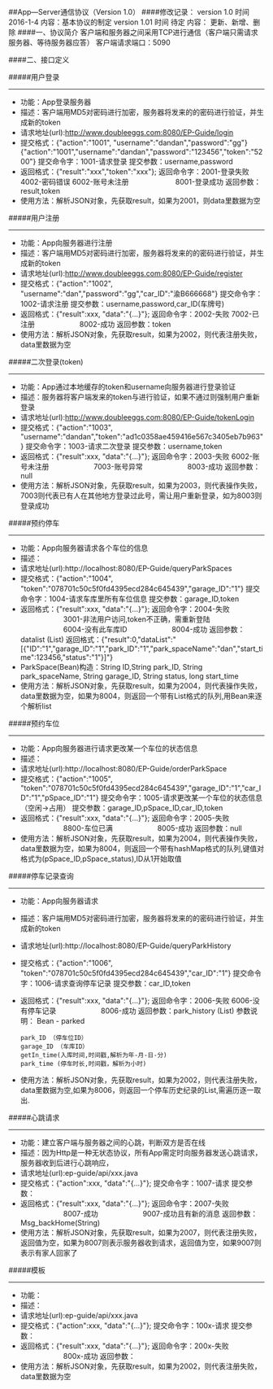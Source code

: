##App—Server通信协议（Version 1.0）
####修改记录：
	version 1.0  时间 2016-1-4 内容：基本协议的制定
    version 1.01 时间 待定 内容： 更新、新增、删除
####一、协议简介
	客户端和服务器之间采用TCP进行通信（客户端只需请求服务器、等待服务器应答）
	客户端请求端口：5090

####二、接口定义

#####用户登录
_ _ _

- 功能：App登录服务器
- 描述：客户端用MD5对密码进行加密，服务器将发来的的密码进行验证，并生成新的token
- 请求地址(url):http://www.doubleeggs.com:8080/EP-Guide/login
- 提交格式：{"action":"1001", "username":"dandan","password":"gg"}
  {"action":"1001","username":"dandan","password":"123456","token":"5200"}
  提交命令字：1001-请求登录
  提交参数：username,password
- 返回格式：{"result":"xxx","token":"xxx"};
  返回命令字：2001-登录失败
  			4002-密码错误
  			6002-账号未注册
　　　　　　  8001-登录成功
  返回参数：result,token
- 使用方法：解析JSON对象，先获取result，如果为2001，则data里数据为空

#####用户注册
_ _ _

- 功能：App向服务器进行注册
- 描述：客户端用MD5对密码进行加密，服务器将发来的的密码进行验证，并生成新的token
- 请求地址(url):http://www.doubleeggs.com:8080/EP-Guide/register
- 提交格式：{"action":"1002", "username":"dan","password":"gg","car_ID":"渝B666668"}
  提交命令字：1002-请求注册
  提交参数：username,password,car_ID(车牌号)
- 返回格式：{"result":xxx, "data":"{…}"};
  返回命令字：2002-失败
  		  7002-已注册
　　　　　　8002-成功
  返回参数：token
- 使用方法：解析JSON对象，先获取result，如果为2002，则代表注册失败，data里数据为空

#####二次登录(token)
_ _ _

- 功能：App通过本地缓存的token和username向服务器进行登录验证
- 描述：服务器将客户端发来的token与进行验证，如果不通过则强制用户重新登录
- 请求地址(url):http://www.doubleeggs.com:8080/EP-Guide/tokenLogin
- 提交格式：{"action":"1003", "username":"dandan","token":"ad1c0358ae459416e567c3405eb7b963"}
  提交命令字：1003-请求二次登录
  提交参数：username,token
- 返回格式：{"result":xxx, "data":"{…}"};
  返回命令字：2003-失败
  		  6002-账号未注册
　　　　　　7003-账号异常
　　　　　　8003-成功
  返回参数：null
- 使用方法：解析JSON对象，先获取result，如果为2003，则代表操作失败，7003则代表已有人在其他地方登录过此号，需让用户重新登录，如为8003则登录成功

#####预约停车
_ _ _

- 功能：App向服务器请求各个车位的信息
- 描述：
- 请求地址(url):http://localhost:8080/EP-Guide/queryParkSpaces
- 提交格式：{"action":"1004", "token":"078701c50c5f0fd4395ecd284c645439","garage_ID":"1"}
  提交命令字：1004-请求车库里所有车位信息
  提交参数：garage_ID,token
- 返回格式：{"result":xxx, "data":"{…}"};
  返回命令字：2004-失败
  　　　　　　3001-非法用户访问,token不正确，需重新登陆
  　　　　　　6004-没有此车库ID
　　　　　　8004-成功
  返回参数：datalist (List<bean>)
  返回格式：{"result":0,"dataList":"[{\"ID\":\"1\",\"garage_ID\":\"1\",\"park_ID\":\"1\",\"park_spaceName\":\"dan\",\"start_time\":123456,\"status\":\"1\"}]"}
- ParkSpace(Bean)构造：String ID,String park_ID, String park_spaceName, String garage_ID, String status, long start_time
- 使用方法：解析JSON对象，先获取result，如果为2004，则代表操作失败，data里数据为空，如果为8004，则返回一个带有List<bean>格式的队列,用Bean来逐个解析list

#####预约车位
_ _ _

- 功能：App向服务器进行请求更改某一个车位的状态信息
- 描述：
- 请求地址(url):http://localhost:8080/EP-Guide/orderParkSpace
- 提交格式：{"action":"1005", "token":"078701c50c5f0fd4395ecd284c645439","garage_ID":"1","car_ID":"1","pSpace_ID":"1"}
  提交命令字：1005-请求更改某一个车位的状态信息（空闲->占用）
  提交参数：garage_ID,pSpace_ID,car_ID,token
- 返回格式：{"result":xxx, "data":"{…}"};
  返回命令字：2005-失败
　　　　　　8800-车位已满
　　　　　　8005-成功
  返回参数：null
- 使用方法：解析JSON对象，先获取result，如果为2004，则代表操作失败，data里数据为空，如果为8004，则返回一个带有hashMap格式的队列,键值对格式为(pSpace_ID,pSpace_status),ID从1开始取值

#####停车记录查询
_ _ _

- 功能：App向服务器请求
- 描述：客户端用MD5对密码进行加密，服务器将发来的的密码进行验证，并生成新的token
- 请求地址(url):http://localhost:8080/EP-Guide/queryParkHistory
- 提交格式：{"action":"1006", "token":"078701c50c5f0fd4395ecd284c645439","car_ID":"1"}
  提交命令字：1006-请求查询停车记录
  提交参数：car_ID,token
- 返回格式：{"result":xxx, "data":"{…}"};
  返回命令字：2006-失败
  			6006-没有停车记录
　　　　　　8006-成功
  返回参数：park_history (List<Bean>)
  参数说明：
  Bean - parked
	```
	park_ID （停车位ID）
	garage_ID （车库ID）
	getIn_time(入库时间,时间戳,解析为年-月-日-分)
	park_time (停车时长,时间戳，解析为小时)
	```

- 使用方法：解析JSON对象，先获取result，如果为2002，则代表注册失败，data里数据为空,如果为8006，则返回一个停车历史纪录的List,需遍历逐一取出.

#####心跳请求
_ _ _

- 功能：建立客户端与服务器之间的心跳，判断双方是否在线
- 描述：因为Http是一种无状态协议，所有App需定时向服务器发送心跳请求，服务器收到后进行心跳响应，
- 请求地址(url):ep-guide/api/xxx.java
- 提交格式：{"action":xxx, "data":"{...}"};
  提交命令字：1007-请求
  提交参数：
- 返回格式：{"result":xxx, "data":"{…}"};
  返回命令字：2007-失败
　　　　　　8007-成功
　　　　　　9007-成功且有新的消息
  返回参数：Msg_backHome(String)
- 使用方法：解析JSON对象，先获取result，如果为2007，则代表注册失败，返回值为空，如果为8007则表示服务器收到请求，返回值为空，如果9007则表示有家人回家了

#####模板
_ _ _

- 功能：
- 描述：
- 请求地址(url):ep-guide/api/xxx.java
- 提交格式：{"action":xxx, "data":"{...}"};
  提交命令字：100x-请求
  提交参数：
- 返回格式：{"result":xxx, "data":"{…}"};
  返回命令字：200x-失败
　　　　　　800x-成功
  返回参数：
- 使用方法：解析JSON对象，先获取result，如果为2002，则代表注册失败，data里数据为空